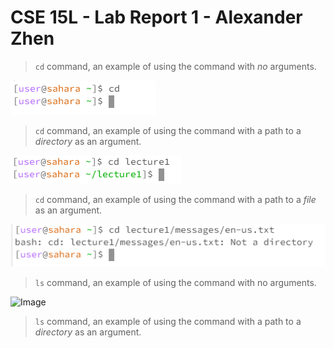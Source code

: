 # CSE 15L - Lab Report 1 - Alexander Zhen

> `cd` command, an example of using the command with *no* arguments.

![Image](cd-noargument.PNG)

> `cd` command, an example of using the command with a path to a *directory* as an argument.

![Image](cd-2.PNG)

> `cd` command, an example of using the command with a path to a *file* as an argument.

![Image](cd4.PNG)

> `ls` command, an example of using the command with no arguments.

![Image](ls32.png)

> `ls` command, an example of using the command with a path to a *directory* as an argument.

